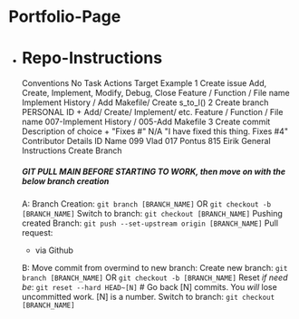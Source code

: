 # Portfolio-Page

 - # Repo-Instructions
    Conventions
    No	Task	Actions	Target	Example
    1	Create issue	Add, Create, Implement, Modify, Debug, Close	Feature / Function / File name	Implement History / Add Makefile/ Create s_to_l()
    2	Create branch	PERSONAL ID + Add/ Create/ Implement/ etc.	Feature / Function / File name	007-Implement History / 005-Add Makefile
    3	Create commit	Description of choice + "Fixes #"	N/A	"I have fixed this thing. Fixes #4"
    Contributor Details
    ID	Name
    099	Vlad
    017	Pontus
    815	Eirik
    General Instructions
    Create Branch
    ##### GIT PULL MAIN BEFORE STARTING TO WORK, then move on with the below branch creation
    A: Branch Creation:
      ```git branch [BRANCH_NAME]``` OR ```git checkout -b [BRANCH_NAME]```
       Switch to branch:
      ```git checkout [BRANCH_NAME]```
       Pushing created Branch:
      ```git push --set-upstream origin [BRANCH_NAME]```
       Pull request:
      - via Github

    B: Move commit from overmind to new branch:
       Create new branch:
      ```git branch [BRANCH_NAME]``` OR ```git checkout -b [BRANCH_NAME]```
       Reset *if need be*:
      ```git reset --hard HEAD~[N]``` # Go back [N] commits. You *will* lose uncommitted work. [N] is a number.
       Switch to branch:
      ```git checkout [BRANCH_NAME]```
